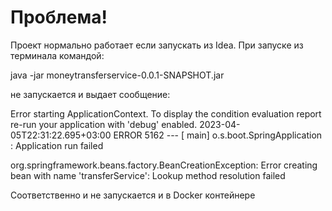 # Проблема!
Проект нормально работает если запускать из Idea.
При запуске из терминала командой:

java -jar moneytransferservice-0.0.1-SNAPSHOT.jar

не запускается и выдает сообщение:

Error starting ApplicationContext. To display the condition evaluation report re-run your application with 'debug' enabled.
2023-04-05T22:31:22.695+03:00 ERROR 5162 --- [           main] o.s.boot.SpringApplication               : Application run failed

org.springframework.beans.factory.BeanCreationException: Error creating bean with name 'transferService': Lookup method resolution failed

Соответственно и не запускается и в Docker контейнере 